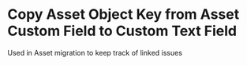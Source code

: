 # Copy Asset Object Key from Asset Custom Field to Custom Text Field
Used in Asset migration to keep track of linked issues 